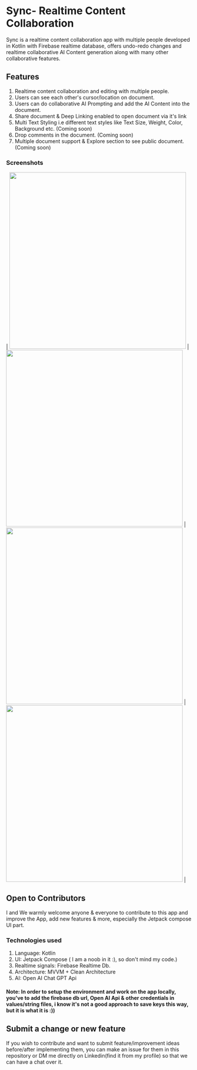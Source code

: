# Sync- Realtime Content Collaboration
Sync is a realtime content collaboration app with multiple people developed in Kotlin with Firebase realtime database, offers undo-redo changes and realtime collaborative AI Content generation along with many other collaborative features.

## Features
1. Realtime content collaboration and editing with multiple people.
3. Users can see each other's cursor/location on document.
4. Users can do collaborative AI Prompting and add the AI Content into the document.
5. Share document & Deep Linking enabled to open document via it's link
6. Multi Text Styling i.e different text styles like Text Size, Weight, Color, Background etc. (Coming soon)
7. Drop comments in the document. (Coming soon)
8. Multiple document support & Explore section to see public document. (Coming soon)
   
### Screenshots

|   <img src="https://github.com/bhaskarblur/Sync-RealtimeContentWriting/assets/85757758/a1f32e34-c2c9-4cc8-911b-6c5f6c069146" height="480">   |  <img src="https://github.com/bhaskarblur/Sync-RealtimeContentWriting/assets/85757758/9c609f99-481f-491d-b199-44aa2808b314" height="480">   |  <img src="https://github.com/bhaskarblur/Sync-RealtimeContentCollaboration/assets/85757758/5c103fcf-4b28-492a-82c8-2895fc82a93d" height="480">  |   <img src="https://github.com/bhaskarblur/Sync-RealtimeContentWriting/assets/85757758/cf6f9c59-6afe-4151-b2d0-febe25698e57" height="480">   |

## Open to Contributors
I and We warmly welcome anyone & everyone to contribute to this app and improve the App, add new features & more, especially the Jetpack compose UI part. 

### Technologies used
1. Language: Kotlin
2. UI: Jetpack Compose ( I am a noob in it :), so don't mind my code.)
3. Realtime signals: Firebase Realtime Db.
4. Architecture: MVVM + Clean Architecture
5. AI: Open AI Chat GPT Api

#### Note: In order to setup the environment and work on the app locally, you've to add the firebase db url, Open AI Api & other credentials in values/string files, i know it's not a good approach to save keys this way, but it is what it is :))

## Submit a change or new feature
If you wish to contribute and want to submit feature/improvement ideas before/after implementing them, you can make an issue for them in this repository or DM me directly on Linkedin(find it from my profile) so that we can have a chat over it.

